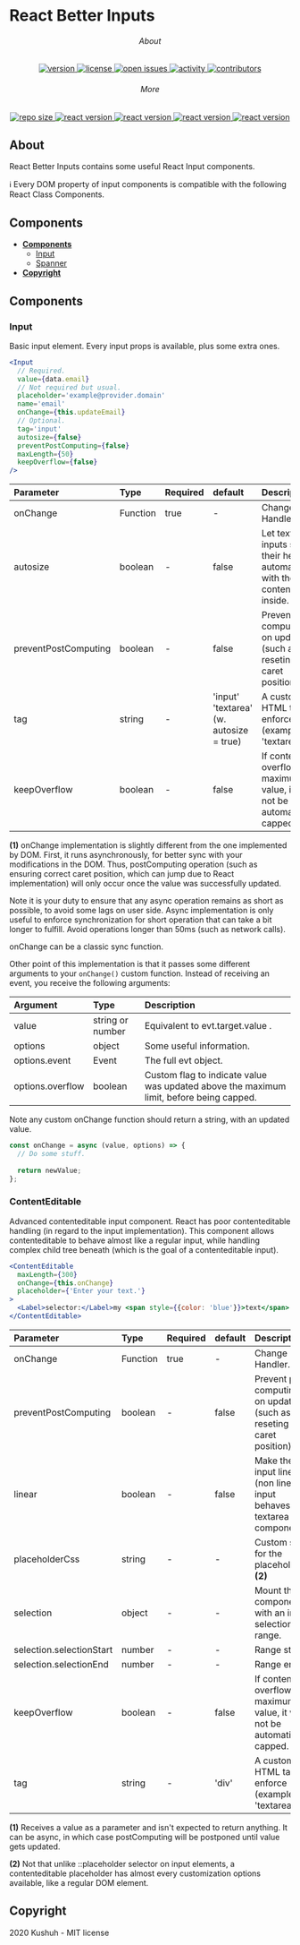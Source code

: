 # React Better Inputs

<h6 align="center">About</h6>
<p align="center">
    <a href="https://github.com/Kushuh/react-better-inputs">
        <img src="https://img.shields.io/npm/v/react-better-inputs" alt="version"/>
    </a>
    <a href="https://github.com/Kushuh/react-better-inputs/blob/master/LICENSE">
        <img src="https://img.shields.io/npm/l/react-better-inputs" alt="license"/>
    </a>
    <a href="https://github.com/Kushuh/react-better-inputs/issues">
        <img src="https://img.shields.io/github/issues-raw/kushuh/react-better-inputs" alt="open issues"/>
    </a>
    <a href="https://github.com/Kushuh/react-better-inputs">
        <img src="https://img.shields.io/github/last-commit/Kushuh/react-better-inputs" alt="activity"/>
    </a>
    <a href="https://github.com/Kushuh/react-better-inputs/graphs/contributors">
        <img src="https://img.shields.io/github/contributors/Kushuh/react-better-inputs" alt="contributors"/>
    </a>
</p>

<h6 align="center">More</h6>
<p align="center">
    <a href="https://github.com/Kushuh/react-better-inputs">
        <img src="https://img.shields.io/github/repo-size/kushuh/react-better-inputs" alt="repo size"/>
    </a>
    <a href="https://github.com/facebook/react">
        <img src="https://img.shields.io/github/package-json/dependency-version/Kushuh/react-better-inputs/react" alt="react version"/>
    </a>
    <a href="https://github.com/facebook/react/tree/master/packages/react-dom">
        <img src="https://img.shields.io/github/package-json/dependency-version/Kushuh/react-better-inputs/react-dom" alt="react version"/>
    </a>
    <a href="https://github.com/Kushuh/kushuh-react-utils">
        <img src="https://img.shields.io/github/package-json/dependency-version/Kushuh/react-better-inputs/kushuh-react-utils" alt="react version"/>
    </a>
    <a href="https://github.com/Kushuh/react-better-containers">
        <img src="https://img.shields.io/github/package-json/dependency-version/Kushuh/react-better-inputs/react-better-containers" alt="react version"/>
    </a>
</p>

## About

React Better Inputs contains some useful React Input components.

ℹ Every DOM property of input components is compatible with the following React Class Components.

## Components

+ **[Components](#components)**
    + [Input](#input)
    + [Spanner](#spanner)
+ **[Copyright](#copyright)**

## Components

### Input

Basic input element. Every input props is available, plus some extra ones.

```jsx
<Input
  // Required.
  value={data.email}
  // Not required but usual.
  placeholder='example@provider.domain'
  name='email'
  onChange={this.updateEmail}
  // Optional.
  tag='input'
  autosize={false}
  preventPostComputing={false}
  maxLength={50}
  keepOverflow={false}
/>
```

| Parameter | Type | Required | default | Description |
| :--- | :--- | :--- | :--- | :--- |
| onChange | Function | true | - | Change Handler. **(1)** |
| autosize | boolean | - | false | Let textarea inputs sync their height automatically with the content inside. |
| preventPostComputing | boolean | - | false | Prevent post computing on update (such as reseting caret position). |
| tag | string | - | 'input'<br/>'textarea' (w. autosize = true) | A custom HTML tag to enforce (example 'textarea'). |
| keepOverflow | boolean | - | false | If content overflows maximum value, it will not be automatically capped. |

 **(1)** onChange implementation is slightly different from the one implemented by DOM.
First, it runs asynchronously, for better sync with your modifications in the DOM.
Thus, postComputing operation (such as ensuring correct caret position, which can jump due to React implementation) will only occur once the value was successfully updated.

Note it is your duty to ensure that any async operation remains as short as possible, to avoid some lags on user side.
Async implementation is only useful to enforce synchronization for short operation that can take a bit longer to fulfill. 
Avoid operations longer than 50ms (such as network calls).

onChange can be a classic sync function.

Other point of this implementation is that it passes some different arguments to your `onChange()` custom function.
Instead of receiving an event, you receive the following arguments:

| Argument | Type | Description |
| :--- | :--- | :--- |
| value | string or number | Equivalent to evt.target.value . |
| options | object | Some useful information. |
| options.event | Event | The full evt object. |
| options.overflow | boolean | Custom flag to indicate value was updated above the maximum limit, before being capped. |

Note any custom onChange function should return a string, with an updated value.

```javascript
const onChange = async (value, options) => {
  // Do some stuff.
  
  return newValue;
};
```

### ContentEditable

Advanced contenteditable input component. React has poor contenteditable handling (in regard to the input implementation).
This component allows contenteditable to behave almost like a regular input, 
while handling complex child tree beneath (which is the goal of a contenteditable input).

```jsx
<ContentEditable
  maxLength={300}
  onChange={this.onChange}
  placeholder={'Enter your text.'}
>
  <Label>selector:</Label>my <span style={{color: 'blue'}}>text</span>
</ContentEditable>
```

| Parameter | Type | Required | default | Description |
| :--- | :--- | :--- | :--- | :--- |
| onChange | Function | true | - | Change Handler. **(1)** |
| preventPostComputing | boolean | - | false | Prevent post computing on update (such as reseting caret position). |
| linear | boolean | - | false | Make the input linear (non linear input behaves like textarea component). |
| placeholderCss | string | - | - | Custom style for the placeholder. **(2)** |
| selection | object | - | - | Mount the component with an inner selection range. |
| selection.selectionStart | number | - | - | Range start. |
| selection.selectionEnd | number | - | - | Range end. |
| keepOverflow | boolean | - | false | If content overflows maximum value, it will not be automatically capped. |
| tag | string | - | 'div' | A custom HTML tag to enforce (example 'textarea'). |

**(1)** Receives a value as a parameter and isn't expected to return anything. It can be async, in which case postComputing will be postponed until value gets updated.

**(2)** Not that unlike ::placeholder selector on input elements, a contenteditable placeholder has almost every customization options available, like a regular DOM element.

## Copyright
2020 Kushuh - MIT license